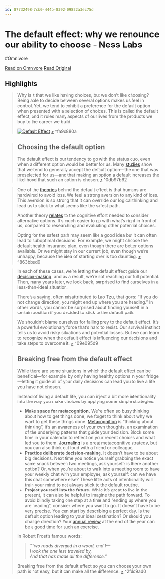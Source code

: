 ```yaml
---
id: 87732498-7cb0-444b-8392-09822a3ec75d
---
```


# The default effect: why we renounce our ability to choose - Ness Labs
#Omnivore

[Read on Omnivore](https://omnivore.app/me/the-default-effect-why-we-renounce-our-ability-to-choose-ness-la-18e034224f2)
[Read Original](https://nesslabs.com/default-effect)

## Highlights

> Why is it that we like having choices, but we don’t like choosing? Being able to decide between several options makes us feel in control. Yet, we tend to exhibit a preference for the default option when presented with a selection of choices. This is called the default effect, and it rules many aspects of our lives from the products we buy to the career we build.
> 
> [![Default Effect](https://proxy-prod.omnivore-image-cache.app/720x405,si2DmGeySxOiMY71ctXFNY_Zpkg_4P3o4OMrMMFURfTE/https://nesslabs.com/wp-content/uploads/2022/11/default-effect-image.png)](https://nesslabs.com/wp-content/uploads/2022/11/default-effect-image.png) [⤴️](https://omnivore.app/me/the-default-effect-why-we-renounce-our-ability-to-choose-ness-la-18e034224f2#fa9d880a-f0bb-419d-9d26-c1d507dc928d)  ^fa9d880a

> ## Choosing the default option
> 
> The default effect is our tendency to go with the status quo, even when a different option would be better for us. Many [studies](https://www.elgaronline.com/view/edcoll/9781782549574/9781782549574.xml) show that we tend to generally accept the default option—the one that was preselected for us—and that making an option a default increases the likelihood that such an option is chosen. [⤴️](https://omnivore.app/me/the-default-effect-why-we-renounce-our-ability-to-choose-ness-la-18e034224f2#0db97b62-b2d5-4359-a9c8-473520aab2ed)  ^0db97b62

> One of the [theories](https://academic.oup.com/qje/article-abstract/106/4/1039/1873382) behind the default effect is that humans are hardwired to avoid loss. We feel a strong aversion to any kind of loss. This aversion is so strong that it can override our logical thinking and lead us to stick to what seems like the safest path.
> 
> Another theory [relates](https://journals.sagepub.com/doi/10.1111/j.1745-6916.2008.00058.x) to the cognitive effort needed to consider alternative options. It’s much easier to go with what’s right in front of us, compared to researching and evaluating other potential choices.
> 
> Opting for the safest path may seem like a good idea but it can often lead to suboptimal decisions. For example, we might choose the default health insurance plan, even though there are better options available. Or we might stay in our current job, even though we’re unhappy, because the idea of starting over is too daunting. [⤴️](https://omnivore.app/me/the-default-effect-why-we-renounce-our-ability-to-choose-ness-la-18e034224f2#863bbed9-9897-44a9-aa3e-62b129b128eb)  ^863bbed9

> In each of these cases, we’re letting the default effect guide our [decision-making](https://nesslabs.com/decision-making), and as a result, we’re not reaching our full potential. Then, many years later, we look back, surprised to find ourselves in a less-than-ideal situation.
> 
> There’s a saying, often misattributed to Lao Tzu, that goes: “If you do not change direction, you might end up where you are heading.” In other words, you cannot be surprised about finding yourself in a certain position if you decided to stick to the default path.
> 
> We shouldn’t blame ourselves for falling prey to the default effect. It’s a powerful evolutionary force that’s hard to resist. Our survival instinct tells us to avoid risky situations and potential losses. But we can learn to recognize when the default effect is influencing our decisions and take steps to overcome it. [⤴️](https://omnivore.app/me/the-default-effect-why-we-renounce-our-ability-to-choose-ness-la-18e034224f2#09e095d9-4619-480f-9e01-a892e18bee37)  ^09e095d9

> ## Breaking free from the default effect
> 
> While there are some situations in which the default effect can be beneficial—for example, by only having healthy options in your fridge—letting it guide all of your daily decisions can lead you to live a life you have not chosen.
> 
> Instead of living a default life, you can inject a bit more intentionality into the way you make choices by applying some simple strategies:
> 
> * **Make space for metacognition.** We’re often so busy thinking about how to get things done, we forget to think about why we want to get these things done. [Metacognition](https://nesslabs.com/metacognition) is “thinking about thinking”, it’s an awareness of your own thoughts, an examination of the underlying patterns that guide your decision. Block some time in your calendar to reflect on your recent choices and what led you to them. [Journaling](https://nesslabs.com/dear-diary) is a great metacognitive strategy, but you can also think out loud with a friend or colleague.
> * **Practice deliberate decision-making.** It doesn’t have to be about big decisions. Next time you notice yourself grabbing the exact same snack between two meetings, ask yourself: is there another option? Or, when you’re about to walk into a meeting room to have your weekly chat with your employee, ask yourself: can we have this chat somewhere else? These little acts of intentionality will train your mind to not always stick to the default routine.
> * **Project yourself into the future.** While it’s great to live in the present, it can also be helpful to imagine the path forward. To avoid blindly taking one step at a time and “ending up where you are heading”, consider where you want to go. It doesn’t have to be very precise. You can start by describing a perfect day. Is the default option leading to your ideal destination? Or should you change direction? Your [annual review](https://nesslabs.com/year-in-review) at the end of the year can be a good time for such an exercise.
> 
> In Robert Frost’s famous words:
> 
> > _“Two roads diverged in a wood, and I—_  
> > _I took the one less traveled by,_  
> > _And that has made all the difference.”_
> 
> Breaking free from the default effect so you can choose your own path is not easy, but it can make all the difference. [⤴️](https://omnivore.app/me/the-default-effect-why-we-renounce-our-ability-to-choose-ness-la-18e034224f2#2fdc9ad0-597a-447b-b7f6-dce4d906d186)  ^2fdc9ad0

